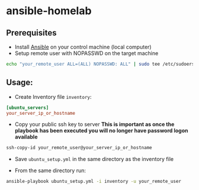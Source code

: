 # ansible-homelab

## Prerequisites

- Install [Ansible](https://www.ansible.com/) on your control machine (local computer)
- Setup remote user with NOPASSWD on the target machine
```bash
echo "your_remote_user ALL=(ALL) NOPASSWD: ALL" | sudo tee /etc/sudoers.d/your_remote_user_nopasswd
```

## Usage:

- Create Inventory file `inventory`:

```toml
[ubuntu_servers]
your_server_ip_or_hostname
```

- Copy your public ssh key to server
**This is important as once the playbook has been executed you will no longer have password logon available**

```bash
ssh-copy-id your_remote_user@your_server_ip_or_hostname
```

- Save `ubuntu_setup.yml` in the same directory as the inventory file

- From the same directory run:
  
```bash
ansible-playbook ubuntu_setup.yml -i inventory -u your_remote_user
```
